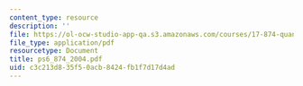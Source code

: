```yaml
---
content_type: resource
description: ''
file: https://ol-ocw-studio-app-qa.s3.amazonaws.com/courses/17-874-quantitative-research-methods-multivariate-spring-2004/c3c213d835f50acb8424fb1f7d17d4ad_ps6_874_2004.pdf
file_type: application/pdf
resourcetype: Document
title: ps6_874_2004.pdf
uid: c3c213d8-35f5-0acb-8424-fb1f7d17d4ad
---
```

